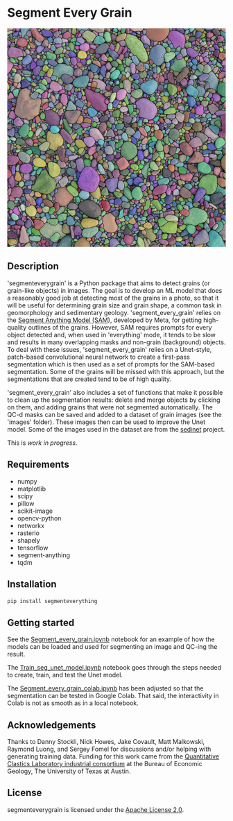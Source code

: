 # Segment Every Grain

<img src="https://github.com/zsylvester/segmenteverygrain/blob/main/gravel_example_mask.jpg" width="600">

## Description

'segmenteverygrain' is a Python package that aims to detect grains (or grain-like objects) in images. The goal is to develop an ML model that does a reasonably good job at detecting most of the grains in a photo, so that it will be useful for determining grain size and grain shape, a common task in geomorphology and sedimentary geology. 'segment_every_grain' relies on the [Segment Anything Model (SAM)](https://github.com/facebookresearch/segment-anything), developed by Meta, for getting high-quality outlines of the grains. However, SAM requires prompts for every object detected and, when used in 'everything' mode, it tends to be slow and results in many overlapping masks and non-grain (background) objects. To deal with these issues, 'segment_every_grain' relies on a Unet-style, patch-based convolutional neural network to create a first-pass segmentation which is then used as a set of prompts for the SAM-based segmentation. Some of the grains will be missed with this approach, but the segmentations that are created tend to be of high quality. 

'segment_every_grain' also includes a set of functions that make it possible to clean up the segmentation results: delete and merge objects by clicking on them, and adding grains that were not segmented automatically. The QC-d masks can be saved and added to a dataset of grain images (see the 'images' folder). These images then can be used to improve the Unet model. Some of the images used in the dataset are from the [sedinet](https://github.com/DigitalGrainSize/SediNet) project.

This is *work in progress*.


## Requirements

- numpy
- matplotlib
- scipy
- pillow
- scikit-image
- opencv-python
- networkx
- rasterio
- shapely
- tensorflow
- segment-anything
- tqdm

## Installation

<code>pip install segmenteverything</code>

## Getting started

See the [Segment_every_grain.ipynb](https://github.com/zsylvester/segmenteverygrain/blob/main/segmenteverygrain/Segment_every_grain.ipynb) notebook for an example of how the models can be loaded and used for segmenting an image and QC-ing the result.

The [Train_seg_unet_model.ipynb](https://github.com/zsylvester/segmenteverygrain/blob/main/segmenteverygrain/Train_seg_unet_model.ipynb) notebook goes through the steps needed to create, train, and test the Unet model.

The [Segment_every_grain_colab.ipynb](https://github.com/zsylvester/segmenteverygrain/blob/main/segmenteverygrain/Segment_every_grain_colab.ipynb) has been adjusted so that the segmentation can be tested in Google Colab. That said, the interactivity in Colab is not as smooth as in a local notebook.

## Acknowledgements

Thanks to Danny Stockli, Nick Howes, Jake Covault, Matt Malkowski, Raymond Luong, and Sergey Fomel for discussions and/or helping with generating training data. Funding for this work came from the [Quantitative Clastics Laboratory industrial consortium](http://www.beg.utexas.edu/qcl) at the Bureau of Economic Geology, The University of Texas at Austin.

## License

segmenteverygrain is licensed under the [Apache License 2.0](https://github.com/zsylvester/segmenteverygrain/blob/master/LICENSE.txt).
